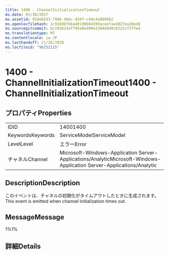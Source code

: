 ```yaml
---
title: 1400 - ChannelInitializationTimeout
ms.date: 03/30/2017
ms.assetid: 95de02d3-7986-4bbc-934f-c9dc4a809682
ms.openlocfilehash: 1c910d876ba40190604599aceefaed027ea20ed8
ms.sourcegitcommit: bc293b14af795e0e999e3304dd40c0222cf2ffe4
ms.translationtype: MT
ms.contentlocale: ja-JP
ms.lasthandoff: 11/26/2020
ms.locfileid: "96252115"
---
```

# <a name="1400---channelinitializationtimeout"></a><span data-ttu-id="2da1f-102">1400 - ChannelInitializationTimeout</span><span class="sxs-lookup"><span data-stu-id="2da1f-102">1400 - ChannelInitializationTimeout</span></span>

## <a name="properties"></a><span data-ttu-id="2da1f-103">プロパティ</span><span class="sxs-lookup"><span data-stu-id="2da1f-103">Properties</span></span>  
  
|||  
|-|-|  
|<span data-ttu-id="2da1f-104">ID</span><span class="sxs-lookup"><span data-stu-id="2da1f-104">ID</span></span>|<span data-ttu-id="2da1f-105">1400</span><span class="sxs-lookup"><span data-stu-id="2da1f-105">1400</span></span>|  
|<span data-ttu-id="2da1f-106">Keywords</span><span class="sxs-lookup"><span data-stu-id="2da1f-106">Keywords</span></span>|<span data-ttu-id="2da1f-107">ServiceModel</span><span class="sxs-lookup"><span data-stu-id="2da1f-107">ServiceModel</span></span>|  
|<span data-ttu-id="2da1f-108">Level</span><span class="sxs-lookup"><span data-stu-id="2da1f-108">Level</span></span>|<span data-ttu-id="2da1f-109">エラー</span><span class="sxs-lookup"><span data-stu-id="2da1f-109">Error</span></span>|  
|<span data-ttu-id="2da1f-110">チャネル</span><span class="sxs-lookup"><span data-stu-id="2da1f-110">Channel</span></span>|<span data-ttu-id="2da1f-111">Microsoft-Windows-Application Server-Applications/Analytic</span><span class="sxs-lookup"><span data-stu-id="2da1f-111">Microsoft-Windows-Application Server-Applications/Analytic</span></span>|  
  
## <a name="description"></a><span data-ttu-id="2da1f-112">Description</span><span class="sxs-lookup"><span data-stu-id="2da1f-112">Description</span></span>  

 <span data-ttu-id="2da1f-113">このイベントは、チャネルの初期化がタイムアウトしたときに生成されます。</span><span class="sxs-lookup"><span data-stu-id="2da1f-113">This event is emitted when channel initialization times out.</span></span>  
  
## <a name="message"></a><span data-ttu-id="2da1f-114">Message</span><span class="sxs-lookup"><span data-stu-id="2da1f-114">Message</span></span>  

 <span data-ttu-id="2da1f-115">1%</span><span class="sxs-lookup"><span data-stu-id="2da1f-115">1%</span></span>  
  
## <a name="details"></a><span data-ttu-id="2da1f-116">詳細</span><span class="sxs-lookup"><span data-stu-id="2da1f-116">Details</span></span>

